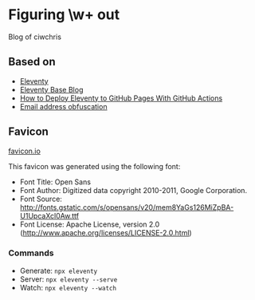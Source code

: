 # Figuring \w+ out

Blog of ciwchris

## Based on

- [Eleventy](https://github.com/11ty/eleventy)
- [Eleventy Base Blog](https://github.com/11ty/eleventy-base-blog.git)
- [How to Deploy Eleventy to GitHub Pages With GitHub Actions](https://www.rockyourcode.com/how-to-deploy-eleventy-to-github-pages-with-github-actions/)
- [Email address obfuscation](https://dev.to/andrewlocknet/adding-simple-email-address-obfuscation-for-your-blog-like-cloudflare-scrape-shield-40f7)

## Favicon

[favicon.io](https://favicon.io/favicon-generator/)

This favicon was generated using the following font:

- Font Title: Open Sans
- Font Author: Digitized data copyright  2010-2011, Google Corporation.
- Font Source: http://fonts.gstatic.com/s/opensans/v20/mem8YaGs126MiZpBA-U1UpcaXcl0Aw.ttf
- Font License: Apache License, version 2.0 (http://www.apache.org/licenses/LICENSE-2.0.html)

### Commands

- Generate: `npx eleventy`
- Server: `npx eleventy --serve`
- Watch: `npx eleventy --watch`

